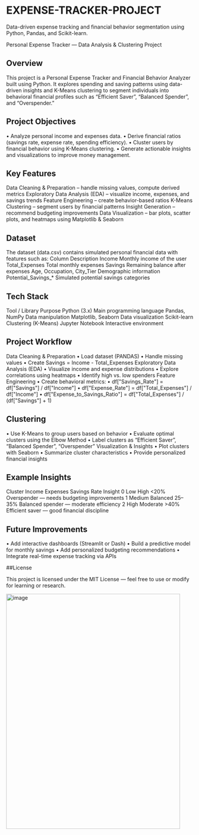 # EXPENSE-TRACKER-PROJECT
Data-driven expense tracking and financial behavior segmentation using Python, Pandas, and Scikit-learn.

Personal Expense Tracker — Data Analysis & Clustering Project
## Overview
This project is a Personal Expense Tracker and Financial Behavior Analyzer built using Python.
It explores spending and saving patterns using data-driven insights and K-Means clustering to segment individuals into behavioral financial profiles such as “Efficient Saver”, “Balanced Spender”, and “Overspender.”
 
## Project Objectives
•	Analyze personal income and expenses data.
•	Derive financial ratios (savings rate, expense rate, spending efficiency).
•	Cluster users by financial behavior using K-Means clustering.
•	Generate actionable insights and visualizations to improve money management.
 
## Key Features
 Data Cleaning & Preparation – handle missing values, compute derived metrics
Exploratory Data Analysis (EDA) – visualize income, expenses, and savings trends
 Feature Engineering – create behavior-based ratios
 K-Means Clustering – segment users by financial patterns
 Insight Generation – recommend budgeting improvements
 Data Visualization – bar plots, scatter plots, and heatmaps using Matplotlib & Seaborn
 
## Dataset
The dataset (data.csv) contains simulated personal financial data with features such as:
Column	Description
Income	Monthly income of the user
Total_Expenses	Total monthly expenses
Savings	Remaining balance after expenses
Age, Occupation, City_Tier	 Demographic information
Potential_Savings_*	Simulated potential savings categories
 
## Tech Stack
Tool / Library	Purpose
Python (3.x)	Main programming language
Pandas, NumPy	Data manipulation
Matplotlib, Seaborn	Data visualization
Scikit-learn	Clustering (K-Means)
Jupyter Notebook 	Interactive environment
 
## Project Workflow
Data Cleaning & Preparation
•	Load dataset (PANDAS)
•	Handle missing values
•	Create Savings = Income - Total_Expenses
Exploratory Data Analysis (EDA)
•	Visualize income and expense distributions
•	Explore correlations using heatmaps
•	Identify high vs. low spenders
Feature Engineering
•	Create behavioral metrics:
•	df["Savings_Rate"] = df["Savings"] / df["Income"]
•	df["Expense_Rate"] = df["Total_Expenses"] / df["Income"]
•	df["Expense_to_Savings_Ratio"] = df["Total_Expenses"] / (df["Savings"] + 1)
## Clustering
•	Use K-Means to group users based on behavior
•	Evaluate optimal clusters using the Elbow Method
•	Label clusters as “Efficient Saver”, “Balanced Spender”, “Overspender”
Visualization & Insights
•	Plot clusters with Seaborn
•	Summarize cluster characteristics
•	Provide personalized financial insights
 
## Example Insights
Cluster	Income	Expenses	Savings Rate	Insight
0	Low	High	<20%	 Overspender — needs budgeting improvements
1	Medium	Balanced	25–35%	 Balanced spender — moderate efficiency
2	High	Moderate	>40%	Efficient saver — good financial discipline
 
## Future Improvements
•	Add interactive dashboards (Streamlit or Dash)
•	Build a predictive model for monthly savings
•	Add personalized budgeting recommendations
•	Integrate real-time expense tracking via APIs

##License

This project is licensed under the MIT License — feel free to use or modify for learning or research.

<img width="468" height="633" alt="image" src="https://github.com/user-attachments/assets/036553c6-6517-4287-b74b-90e27954616d" />
